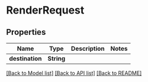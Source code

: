 # RenderRequest

## Properties

Name | Type | Description | Notes
------------ | ------------- | ------------- | -------------
**destination** | **String** |  | 

[[Back to Model list]](../#documentation-for-models) [[Back to API list]](../#documentation-for-api-endpoints) [[Back to README]](../)


